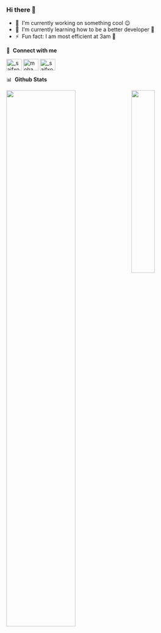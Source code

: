 ### Hi there 👋

<!--
**MohdSaifulM/MohdSaifulM** is a ✨ _special_ ✨ repository because its `README.md` (this file) appears on your GitHub profile.

Here are some ideas to get you started:

- 🔭 I’m currently working on ...
- 🌱 I’m currently learning ...
- 👯 I’m looking to collaborate on ...
- 🤔 I’m looking for help with ...
- 💬 Ask me about ...
- 📫 How to reach me: ...
- 😄 Pronouns: ...
- ⚡ Fun fact: ...
-->

- 🔭 &nbsp;I’m currently working on something cool :wink:
- 🌱 &nbsp;I’m currently learning how to be a better developer 🙂
- ⚡ &nbsp;Fun fact: I am most efficient at 3am 🥴

🔗 &nbsp;**Connect with me**
<p align="left">
<a href="https://twitter.com/_saifxo_" target="blank"><img align="center" src="https://raw.githubusercontent.com/rahuldkjain/github-profile-readme-generator/master/src/images/icons/Social/twitter.svg" alt="_saifxo_" height="30" width="40"/></a>
<a href="https://www.linkedin.com/in/mohammad-saiful-bin-mohammad/" target="blank"><img align="center" src="https://raw.githubusercontent.com/rahuldkjain/github-profile-readme-generator/master/src/images/icons/Social/linked-in-alt.svg" alt="mohammad-saiful-bin-mohammad" height="30" width="40" /></a>
<a href="https://www.instagram.com/_saifxo_" target="blank"><img align="center" src="https://raw.githubusercontent.com/rahuldkjain/github-profile-readme-generator/master/src/images/icons/Social/instagram.svg" alt="_saifxo_" height="30" width="40" /></a>

📊 &nbsp;**Github Stats**

<img align="left" width="60%" src="https://github-readme-stats.vercel.app/api?username=mohdsaifulm&show_icons=true&theme=city_lights">
<img align="right" width="35%" src="https://github-readme-stats.vercel.app/api/top-langs/?username=mohdsaifulm&layout=compact&theme=city_lights">
